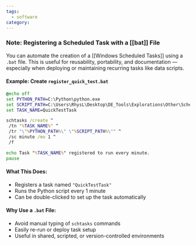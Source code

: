 ```yaml
---
tags:
  - software
category:
---
```

### Note: Registering a Scheduled Task with a [[bat]] File

You can automate the creation of a [[Windows Scheduled Tasks]] using a `.bat` file. This is useful for reusability, portability, and documentation — especially when deploying or maintaining recurring tasks like data scripts.
#### Example: Create `register_quick_test.bat`

```bat
@echo off
set PYTHON_PATH=C:\Python\python.exe
set SCRIPT_PATH=C:\Users\RhysL\Desktop\DE_Tools\Explorations\Other\Scheduled-Tasks\example_task.py
set TASK_NAME=QuickTestTask

schtasks /create ^
 /tn "%TASK_NAME%" ^
 /tr "\"%PYTHON_PATH%\" \"%SCRIPT_PATH%\"" ^
 /sc minute /mo 1 ^
 /f

echo Task "%TASK_NAME%" registered to run every minute.
pause
```

#### What This Does:

 - Registers a task named `"QuickTestTask"`
 - Runs the Python script every 1 minute
 - Can be double-clicked to set up the task automatically
#### Why Use a `.bat` File:

 - Avoid manual typing of `schtasks` commands
 - Easily re-run or deploy task setup
 - Useful in shared, scripted, or version-controlled environments
